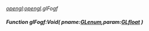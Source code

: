 _[opengl](../../modules/opengl/opengl-module.md):[opengl](../../modules/opengl/opengl-module.md).glFogf_
##### Function glFogf:Void( pname:[GLenum](../../modules/opengl/opengl-glenum.md),param:[GLfloat](../../modules/opengl/opengl-glfloat.md) )

